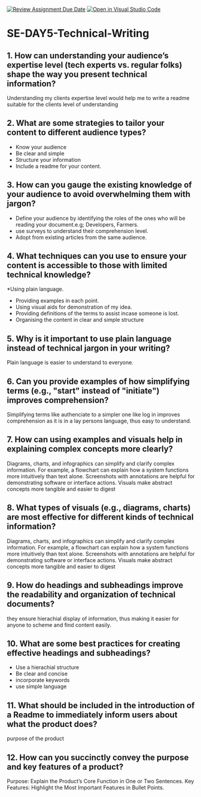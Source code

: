 [![Review Assignment Due Date](https://classroom.github.com/assets/deadline-readme-button-22041afd0340ce965d47ae6ef1cefeee28c7c493a6346c4f15d667ab976d596c.svg)](https://classroom.github.com/a/zsAR-pyY)
[![Open in Visual Studio Code](https://classroom.github.com/assets/open-in-vscode-2e0aaae1b6195c2367325f4f02e2d04e9abb55f0b24a779b69b11b9e10269abc.svg)](https://classroom.github.com/online_ide?assignment_repo_id=16567238&assignment_repo_type=AssignmentRepo)
# SE-DAY5-Technical-Writing
## 1. How can understanding your audience’s expertise level (tech experts vs. regular folks) shape the way you present technical information?
Understanding my clients expertise level would help me to write a readme suitable for the clients level of understanding
## 2. What are some strategies to tailor your content to different audience types?
* Know your audience
* Be clear and simple
* Structure your information
* Include a readme for your content.
## 3. How can you gauge the existing knowledge of your audience to avoid overwhelming them with jargon?
* Define your audience by identifying the roles of the ones who will be reading your document.e.g; Developers, Farmers.
* use surveys to understand their comprehension level.
* Adopt from existing articles from the same audience.
## 4. What techniques can you use to ensure your content is accessible to those with limited technical knowledge?
*Using plain language.
* Providing examples in each point.
* Using visual aids for demonstration of my idea.
* Providing definitions of the terms to assist incase someone is lost.
* Organising the content in clear and simple structure
## 5. Why is it important to use plain language instead of technical jargon in your writing?
Plain language is easier to understand to everyone.
## 6. Can you provide examples of how simplifying terms (e.g., "start" instead of "initiate") improves comprehension?
Simplifying terms like authenciate to a simpler one like log in  improves comprehension as it is in a lay persons language, thus easy to understand.
## 7. How can using examples and visuals help in explaining complex concepts more clearly?
Diagrams, charts, and infographics can simplify and clarify complex information. For example, a flowchart can explain how a system functions more intuitively than text alone.
Screenshots with annotations are helpful for demonstrating software or interface actions.
Visuals make abstract concepts more tangible and easier to digest
## 8. What types of visuals (e.g., diagrams, charts) are most effective for different kinds of technical information?
Diagrams, charts, and infographics can simplify and clarify complex information. For example, a flowchart can explain how a system functions more intuitively than text alone.
Screenshots with annotations are helpful for demonstrating software or interface actions.
Visuals make abstract concepts more tangible and easier to digest
## 9. How do headings and subheadings improve the readability and organization of technical documents?
they ensure hierachial display of information, thus making it easier for anyone to scheme and find content easily.
## 10. What are some best practices for creating effective headings and subheadings?
* Use a hierachial structure
* Be clear and concise
* incorporate keywords
* use simple language
## 11. What should be included in the introduction of a Readme to immediately inform users about what the product does?
purpose of the product
## 12. How can you succinctly convey the purpose and key features of a product?
Purpose: Explain the Product’s Core Function in One or Two Sentences.
Key Features: Highlight the Most Important Features in Bullet Points.
